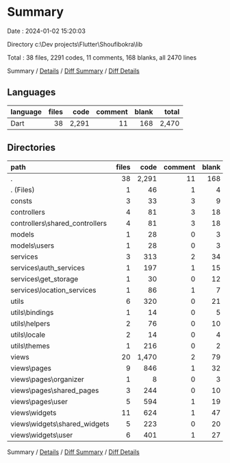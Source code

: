 # Summary

Date : 2024-01-02 15:20:03

Directory c:\\Dev projects\\Flutter\\Shoufibokra\\lib

Total : 38 files,  2291 codes, 11 comments, 168 blanks, all 2470 lines

Summary / [Details](details.md) / [Diff Summary](diff.md) / [Diff Details](diff-details.md)

## Languages
| language | files | code | comment | blank | total |
| :--- | ---: | ---: | ---: | ---: | ---: |
| Dart | 38 | 2,291 | 11 | 168 | 2,470 |

## Directories
| path | files | code | comment | blank | total |
| :--- | ---: | ---: | ---: | ---: | ---: |
| . | 38 | 2,291 | 11 | 168 | 2,470 |
| . (Files) | 1 | 46 | 1 | 4 | 51 |
| consts | 3 | 33 | 3 | 9 | 45 |
| controllers | 4 | 81 | 3 | 18 | 102 |
| controllers\\shared_controllers | 4 | 81 | 3 | 18 | 102 |
| models | 1 | 28 | 0 | 3 | 31 |
| models\\users | 1 | 28 | 0 | 3 | 31 |
| services | 3 | 313 | 2 | 34 | 349 |
| services\\auth_services | 1 | 197 | 1 | 15 | 213 |
| services\\get_storage | 1 | 30 | 0 | 12 | 42 |
| services\\location_services | 1 | 86 | 1 | 7 | 94 |
| utils | 6 | 320 | 0 | 21 | 341 |
| utils\\bindings | 1 | 14 | 0 | 5 | 19 |
| utils\\helpers | 2 | 76 | 0 | 10 | 86 |
| utils\\locale | 2 | 14 | 0 | 4 | 18 |
| utils\\themes | 1 | 216 | 0 | 2 | 218 |
| views | 20 | 1,470 | 2 | 79 | 1,551 |
| views\\pages | 9 | 846 | 1 | 32 | 879 |
| views\\pages\\organizer | 1 | 8 | 0 | 3 | 11 |
| views\\pages\\shared_pages | 3 | 244 | 0 | 10 | 254 |
| views\\pages\\user | 5 | 594 | 1 | 19 | 614 |
| views\\widgets | 11 | 624 | 1 | 47 | 672 |
| views\\widgets\\shared_widgets | 5 | 223 | 0 | 20 | 243 |
| views\\widgets\\user | 6 | 401 | 1 | 27 | 429 |

Summary / [Details](details.md) / [Diff Summary](diff.md) / [Diff Details](diff-details.md)